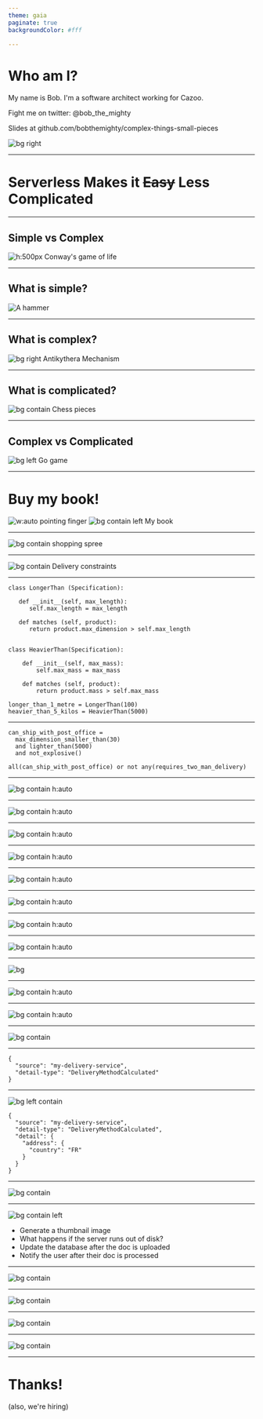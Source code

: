 ```yaml
---
theme: gaia
paginate: true
backgroundColor: #fff
  
---
```

# Who am I?

My name is Bob. I'm a software architect working for Cazoo.

Fight me on twitter: @bob\_the\_mighty

Slides at github.com/bobthemighty/complex-things-small-pieces

![bg right](images/me.jpg)

<!--
Hi my name's Bob blah blah
-->

---
# Serverless Makes it ~~Easy~~ Less Complicated
<!--
I want to talk today about how to build complex systems from small parts. The title of my talk, apparently, is "serverless makes it easy" which happens to be a proposition that I very much doubt. In fact, I think that adopting serverless will make things _hard_ for you, at least in the short term, because you have to learn a whole new paradigm, and rearchitect your systems, and hire or train people who can build things in this new way. None of that is cheap or easy, but I think it's worth it, in the longer term, because it helps us to build complex things, not complicated ones.

What do we mean by "complex"? It's a word that's often misused, I think, as a synonym for "complicated", but these two words have different meanings, and understanding the diffrence is important to software engineering.
-->

<style>
footer { width: 100%; color: #000; text-align: center; background: rgba(255, 255, 255, 0.2) }
footer a { color: #000 }
section: { vertical-align: top }
</style>

---
## Simple vs Complex

<!-- _footer: https://commons.wikimedia.org/wiki/File:CONWAY-3_Glider_Gun_Glider_Eater.gif -->

![h:500px Conway's game of life](images/CONWAY-3_Glider_Gun_Glider_Eater.gif)


<!--
If a thing is complex then it comprises many interrelated parts. A complex thing is _intricate_. The parts of a complex thing have connections between them that aren't always obvious. In mathematics, a complex system is one where we can't infer behaviour from surface properties. Complex systems include mindbogglingly large things, liek the Earth's climate, and apparently simple things like Conway's game of life.

-->

---
## What is simple?

<!--
A simple thing has very few parts, and the behviour is obvious from the surface properties. For example, a hammer is a simple machine. It's hard to get much simpler and still have a machine that has a single recognisable purpose. A hammer is literally a lump of metal on a stick. 
-->

![A hammer](images/claw-hammer-hammer-tool-construction-preview.jpg)

---
## What is complex?

<!--
By comparison, the Antikythera mechanism is a complex machine. This is a reproduction, but they found the original buried in the sediment under the sea. It was manufactured 2000 years ago by the ancient greeks, and it's a computer that forecasts the movements of the planets and the moon and eclipses.

If I were out walking, and I found the head of a hammer, I could immediately grasp what it is. Even if I'd never seen a hammer before, I could quickly understand that it's a heavy piece of metal suitable for striking other objects. If, however, I found a single cog, or lever from the antikythera mechanism, I would stand no chance at all of guessing the behaviour of the system that included it.
-->

![bg right Antikythera Mechanism](images/Antikythera_mechanism_frontview%2C_1st-2nd_century_BC%2C_Greece_(transparent_model).jpg)
<!-- _footer: Gts-tg / CC BY-SA (https://creativecommons.org/licenses/by-sa/4.0) -->

---
## What is complicated?

![bg contain Chess pieces](images/chess-3305598_1280.png)

<!--
What's the difference between complex and complicated? A thing that's complicated has many parts and is hard to understand. Complications are usually imposed from the outside rather than being intrinsic. A complex thing is complex because of what it is, but a complicated thing is usually complicated because _people_ got involved. 

Chess, for example, is a complicated game. In chess you've got 6 different pieces that all move in different ways; pawns move an extra space on their first turn; there's a magic castling thing where the king can teleport across the board; if your pawn reaches the other side, they become queen; and so on.

It's easy to imagine a version of chess where one of these rules is different, where the bishop and the rook are swapped over, for example, or where pawns all move like rooks so that the opening phase is just a series of made suicidal charges across the board. These games would still recognisably be chess, even though the strategy might be quite different. That's because the rules of chess are complicated and arbitrary.
-->

---

<!--
By contrast, Go is a complex game. In Go, players take turns to put stones on the board, anywhere they like. IF your stones are completely surrounded, they're captured, and your move isn't allowed to return the board to its previous state to avoid infinite cycles. At the end of the game, the player with the most stones on the board, plus the stones they captured, is the winner. That's it, those are the rules. You can't just remove one of those rules, or say that stones are allowed to move around, or that pieces can't be captured any more, or the game _won't be Go_ any more. Despite the apparently simple rules, Go is an extraordinarily complex system made up of these few small components.

Now people tell us that we should avoid complexity, right? That we should strive to achieve simplicity in our code and our systems, but my experience is that the complexity always has to go _somewhere_.
-->
## Complex vs Complicated

![bg left Go game](images/Go-board-animated.gif)
<!-- _footer: Gts-tg / CC BY-SA 3.0 (https://creativecommons.org/licenses/by-sa/3.0) -->

---
<!--
I wrote a book about this, where we talk about how to build systems that exhibit complex behaviour, from small components that are each locally simple. At the time I was working for MADE.com, who are an e-commerce company selling furniture online. Here's an example of a complex thing:
-->

# Buy my book!
![w:auto pointing finger](images/pointing-finger.jpg)
![bg contain left My book](images/my-book.jpg)

---
<!--
When you go to MADE's website and you want to buy a lamp, two cushions, and an armchair, we have to arrange for someone to bring those things to your house, and we have to charge you money for the privilege. Why is that difficult?
-->

![bg contain shopping spree](images/made-basket.png)

---

![bg contain Delivery constraints](images/made-basket-annotated.png)

<!--
Well, because it turns out that shipping things is complicated. For small things, like spoons or mugs it's cheaper to send them with the post office, but the post office won't take large things like lamps or armchairs. For middle-sized things like lamps, it's best to send them with a courier like DHL and, if you're smart, you can fit some cushions and forks and whatnot into the same box, so we save some money, but they won't take armchairs because you need two people to lift those. Some middle-sized items like curtain rails are really long and skinny, so DHL won't take those either, and you have to send those with a different courier that costs more money. For really big things, like dining tables or sofas, you need a two-man delivery service and they don't touch forks or mugs, but might take lamps.  This is a problem that you can't solve with a hammer, you need an antikythera mechanism.

When I started at MADE we had a guy, we'll call him Paul, because that's his name, whose job was to look at the list of things customers had bought every day in a spreadsheet and apply his powers of reasoning to solve this logic puzzle: how many trucks do we need to order from all these different delivery companies in order to efficiently dispatch all these items?
-->

---
```
class LongerThan (Specification):

   def __init__(self, max_length):
      self.max_length = max_length
      
   def matches (self, product):
      return product.max_dimension > self.max_length
      
      
class HeavierThan(Specification):

    def __init__(self, max_mass):
        self.max_mass = max_mass
        
    def matches (self, product):
        return product.mass > self.max_mass
      
longer_than_1_metre = LongerThan(100)
heavier_than_5_kilos = HeavierThan(5000)
```
<!--
The trouble, of course, is that you can't scale Paul and so you have to put the complexity back into a computer program so we can sell a million items of furniture instead of a hundred.

You can model this complexity by composing simple things. We used a design pattern called the Specification pattern to write a bunch of rules like "is longer than 1 metre" or "weighs more than 5 kilos" and we could compose these rules together to produce complex rules. 
-->
---
```
can_ship_with_post_office = 
  max_dimension_smaller_than(30)
  and lighter_than(5000)
  and not_explosive()
```

```
all(can_ship_with_post_office) or not any(requires_two_man_delivery)
```

<!--
For example, maybe we can ship an item with the post office so long as its less than 30 cm in length and weighs less than a kilo. Also, it can't be explosive, or contain hman body parts or whatever. It's easy for us to compose that rule from smaller pieces.
This, I think, is the essence of software engineering. We want to provide complex behaviour without complicating our code or our execution environment.
-->

---
<!-- _header: "Deploying code is complicated" -->

<!--
This gives me a nice segue into Serverless because the trouble with this nice clean code is that at some point we have to _deploy_ it. 

Urgh. Production. Where concepts go to die. This simple application, with its clever model, and its unit tests and its domain driven design,  -->

![bg contain h:auto](images/Untitled%20-%20deployment-1.jpg)

---
<!-- _header: "Deploying code is complicated" -->

<!--had to run under a web server, so we used Flask. -->
![bg contain h:auto](images/Untitled%20-%20deployment-2.jpg)

---
<!-- _header: "Deploying code is complicated" -->

<!-- Flask sucks at handling lots of connections unless you run it with nginx, so we bundled both of those up in a Docker image, which had Alpine installed. -->

![bg contain h:auto](images/Untitled%20-%20deployment-3.jpg)

---
<!-- _header: "Deploying code is complicated" -->

<!-- Alpine is amazing, but there were problems with some dependencies which meant we had to run our own alpine package repository, and our own docker registry. -->

![bg contain h:auto](images/Untitled%20-%20deployment-4.jpg)

---
<!-- _header: "Deploying code is complicated" -->

<!--
We deployed our docker images to a cluster of machines running Hashicorp Nomad, and set up Consul for distributed configuration, and Vault for secrets management.  -->
![bg contain h:auto](images/Untitled%20-%20deployment-5.jpg)

---
<!-- _header: "Deploying code is complicated" -->

<!-- We routed traffic across the cluster by running Fabio, and the whole thing was deployed and managed by Ansible.
-->

![bg contain h:auto](images/Untitled%20-%20deployment-6.jpg)

---
<!-- _header: "Deploying code is complicated" -->

<!--
Every last piece of that is a complication. It is imposed from the outside on our view of the world. It is unwelcome. The only thing I really care about as an engineer is that little green box.
-->
![bg contain h:auto](images/Untitled%20-%20deployment-7.jpg)

<!--
My position, then, is not that serverless makes things easy, but that serverless makes things less _complicated_ and that frees us up to focus on the essential complexity of the problem we're trying to solve.
-->


---
<!-- _header: "Events for composing systems" -->

<!--
A key technique I've used over the last decade or so is "Event driven architecture". In an event-driven architecture, we build small objects that handle messages.  -->


![bg contain h:auto](images/events.jpg)

---

<!--
We build these small pieces of code and we connect them together using "Events". An event is a bit of data, let's say we use JSON to encode it, that we publish from a producer, and handle in an unknown number of consumers. This helps us to divide up the work, so that each component can be locally simple, but the overall behaviour can be complex. The important characteristic is that the producer doesn't know anything about the subscribers, so it can just focus on its own simple logic and let everyone else worry about their bit.
-->

<!-- _header: "Events for composing systems" -->
![bg](images/Publish-Subscribe.jpg)

---

<!--
When I first did this, we used RabbitMQ to move events around, but it turns out that RabbitMQ is hard to distribute across data centres. It works really well when all of your servers are on a single rack, but in 2020 everybody runs in the cloud. Trying to run a highly available cluster of RabbitMQ nodes in the cloud is _really complicated_. You do not want to have a split brain outage on your messaging infrastructure. That will be very bad, and you will have a very bad time. This helpful diagram explains how to run an HA federated cluster of RabbitMq machines. This is a beautiful diagram, but it's just too complicated in order to make our simple topology work.
-->

![bg contain h:auto](images/RabbitMq-Clustering.jpg)

---
<!--
Now I use EventBridge.

EventBridge is a messaging platform from AWS built for this kind of publish-subscribe architecture, and I actually have a crush on it. It solves a complicated problem - moving messages around in a scalable, fault tolerant way - and presents a very simple interface. 

-->

![bg contain h:auto](images/EventBridge.jpg)

---
<!--
A typical use case might be, for example, that when our delivery service figures out how best to deliver your cushions and your curtain rail and your chaise longue, it needs to tell the guys at the Warehouse what to do. This is _complicated_ because your UK warehouse wants you to send them instructions over FTP in a CSV format, but your French Warehouse wants you to send XML to an HTTP endpoint, so you have to take your delivery decisions and translate them to the appropriate formats for each country. Using events means we can keep those things separate, so that each piece is locally simple.

--->

![bg contain](images/Warehouse.jpg)

---
<!--
We connect our delivery system and our warehouse system with an eventbridge rule that looks like this. It just says please tell me any time you see a "Delivery Method Calculated" message from the delivery service.
-->

```
{
  "source": "my-delivery-service",
  "detail-type": "DeliveryMethodCalculated"
}
```
---
<!--
Using EventBridge we can do more interesting things, though. For example, we can write rules that match the content of a message. I think you need to be careful not to make things _complicated_ by getting too clever here, but in this example we're subscribing to receive consignment created messages, but only if the delivery country is France. I can use rules like these to route my messages to the right handlers, and now each of these handlers can be very simple, because it's focused on a smaller use case.
-->

![bg left contain](images/Warehouse-split.jpg)

```
{
  "source": "my-delivery-service",
  "detail-type": "DeliveryMethodCalculated",
  "detail": { 
    "address": { 
      "country": "FR"
    }
  }
}
```
---

<!--
EventBridge also supports scheduled events, so I can use it to trigger an event every day, or every 5 minutes or whatever. I frequently see teams that deploy an entire server into their production environment just to handle cron. What if you could get rid of cron from your machines, and have it be available serverlessly? Eventbridge means that we can run this small piece of code that we care about on a schedule without any infrastructure at all.
-->
![bg contain](images/Cron-Job.jpg)

---

<!-- One more example and then I'm done rambling about complexity. I've been a software engineer for about 20 years, almost all of that building web applications of one stripe or another. One of the jobs I hate the most is file uploads, because it seems like such a simple thing to do, and yet it's always such a pain in the backside. -->

![bg contain left](images/Upload-is-simple.jpg)

* Generate a thumbnail image
* What happens if the server runs out of disk?
* Update the database after the doc is uploaded
* Notify the user after their doc is processed

<!-- it's a pain in the backside because there are all these complicating factors. HTTP Requests time out, so ideally you'll chunk that upload in case it times out halfway through a 1Gb file, but that means you need to put the file together again at the end, and you'll need to keep the chunks somewhere. You don't want to write them to network attached storage, because that makes your upload really slow, but you also don't want to write them to the local disk because it might get full, or your resume might happen on a different physical server, and just talking about it, honestly, is giving me the heebie jeebies. -->

---

![bg contain](images/Upload-is-complex-1.jpg)

<!-- Here's how we could handle those serverlessly. For a start we can run API Gateway. We can delegate questions about load balancing and managing authentication and all that rubbish to this piece of managed infrastructure so that we don't have to think about it. Straight away we can sidestep a whole bunch of complicated nonsense with this one decision. -->

---

![bg contain](images/Upload-is-complex-2.jpg)

<!-- We're going to call this API and ask it to generate us an upload URI. Our API Gateway invokes a lambda function that calls S3 on our behalf and creates a pre-signed URL. This is URL that will allow us to upload exactly one file directly to an S3 bucket. We give it back to the end user and then they can interact with the bucket. -->

---

![bg contain](images/Upload-is-complex-3.jpg)

<!-- Our plucky user can upload their files straight into the S3 bucket, and we can use the officially supported libraries to do so. That means we get nice things like splitting large files. If we need to store attributes with the file - like where a photo was taken, or the name of an author - we can include user metadata in the original presigned link, so that it gets baked into the file in S3. When the upload is finished, we fire an eventbridge event through Cloudtrail. That triggers another lambda that takes all our user metadata and updates the database. -->

---

![bg contain](images/Upload-is-complex.jpg)

<!-- 

Lastly, when we write the file into the database, we can use a dynamo change stream to trigger any additional processing that we need to do - virus scanning, or thumbnail generation for example. We also use this to trigger the Notify User lambda, which - in turn - notifies the user that their file has been updated via a websocket.

Now all of this is _complex_ - this is a highly complex system with lots of small moving parts, but each one of these green boxes is focused on doing just one very simple task, and all of the wiring and quality of service attributes are delegated to AWS. We don't have to build complicated systems to handle complex requirements. Instead we can build small simple pieces, and compose them.

-->

---

# Thanks!

(also, we're hiring)
